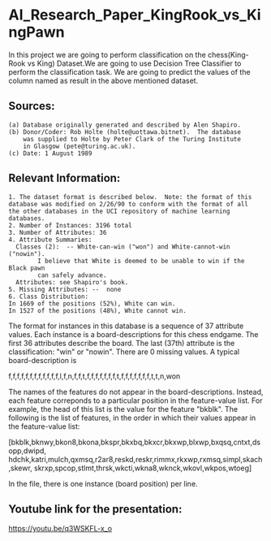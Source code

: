 # AI_Research_Paper_KingRook_vs_KingPawn
In this project we are going to perform classification on the chess(King-Rook vs King) Dataset.We are going to use Decision Tree Classifier to perform the classification task. We are going to predict the values of the column named as result in the above mentioned dataset.

## Sources:
    (a) Database originally generated and described by Alen Shapiro.
    (b) Donor/Coder: Rob Holte (holte@uottawa.bitnet).  The database
        was supplied to Holte by Peter Clark of the Turing Institute
        in Glasgow (pete@turing.ac.uk).
    (c) Date: 1 August 1989

## Relevant Information:
    1. The dataset format is described below.  Note: the format of this
    database was modified on 2/26/90 to conform with the format of all
    the other databases in the UCI repository of machine learning databases.
    2. Number of Instances: 3196 total
    3. Number of Attributes: 36
    4. Attribute Summaries:
      Classes (2):  -- White-can-win ("won") and White-cannot-win ("nowin").
            I believe that White is deemed to be unable to win if the Black pawn
            can safely advance.
      Attributes: see Shapiro's book.
    5. Missing Attributes: --  none
    6. Class Distribution:
    In 1669 of the positions (52%), White can win.
    In 1527 of the positions (48%), White cannot win.

The format for instances in this database is a sequence of 37 attribute values.
Each instance is a board-descriptions for this chess endgame.  The first
36 attributes describe the board.  The last (37th) attribute is the
classification: "win" or "nowin".  There are 0 missing values.
A typical board-description is

f,f,f,f,f,f,f,f,f,f,f,f,l,f,n,f,f,t,f,f,f,f,f,f,f,t,f,f,f,f,f,f,f,t,t,n,won

The names of the features do not appear in the board-descriptions.
Instead, each feature correponds to a particular position in the
feature-value list.  For example, the head of this list is the value
for the feature "bkblk".  The following is the list of features, in
the order in which their values appear in the feature-value list:

[bkblk,bknwy,bkon8,bkona,bkspr,bkxbq,bkxcr,bkxwp,blxwp,bxqsq,cntxt,dsopp,dwipd,
 hdchk,katri,mulch,qxmsq,r2ar8,reskd,reskr,rimmx,rkxwp,rxmsq,simpl,skach,skewr,
 skrxp,spcop,stlmt,thrsk,wkcti,wkna8,wknck,wkovl,wkpos,wtoeg]

In the file, there is one instance (board position) per line.


## Youtube link for the presentation: 
https://youtu.be/q3WSKFL-x_o
